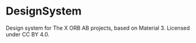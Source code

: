 # DesignSystem
Design system for The X ORB AB projects, based on Material 3. Licensed under CC BY 4.0.
